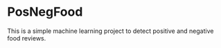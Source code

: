 # PosNegFood
This is a simple machine learning project to detect positive and negative food reviews.
